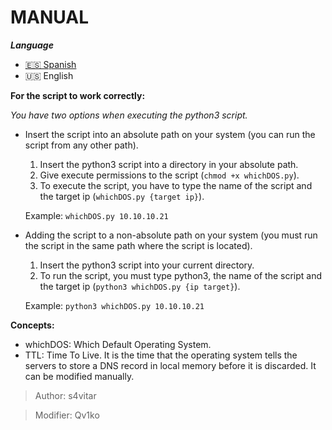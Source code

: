 # MANUAL

***Language***
- [🇪🇸 Spanish](./README-es.md)
- 🇺🇸 English

__For the script to work correctly:__

  *You have two options when executing the python3 script.*

* Insert the script into an absolute path on your system (you can run the script from any other path).

  1. Insert the python3 script into a directory in your absolute path.
  2. Give execute permissions to the script (`chmod +x whichDOS.py`).
  3. To execute the script, you have to type the name of the script and the target ip (`whichDOS.py {target ip}`).

  Example: `whichDOS.py 10.10.10.21`

* Adding the script to a non-absolute path on your system (you must run the script in the same path where the script is located).

    1. Insert the python3 script into your current directory.
    2. To run the script, you must type python3, the name of the script and the target ip (`python3 whichDOS.py {ip target}`).

  Example: `python3 whichDOS.py 10.10.10.21`
 
 __Concepts:__
 
 * whichDOS: Which Default Operating System.
 * TTL: Time To Live. It is the time that the operating system tells the servers to store a DNS record in local memory before it is discarded. It can be modified manually.

> Author: s4vitar

> Modifier: Qv1ko

